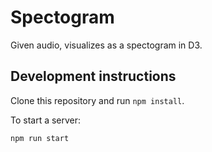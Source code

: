 # Spectogram
Given audio, visualizes as a spectogram in D3.

## Development instructions
Clone this repository and run `npm install`.

To start a server:
```
npm run start
```